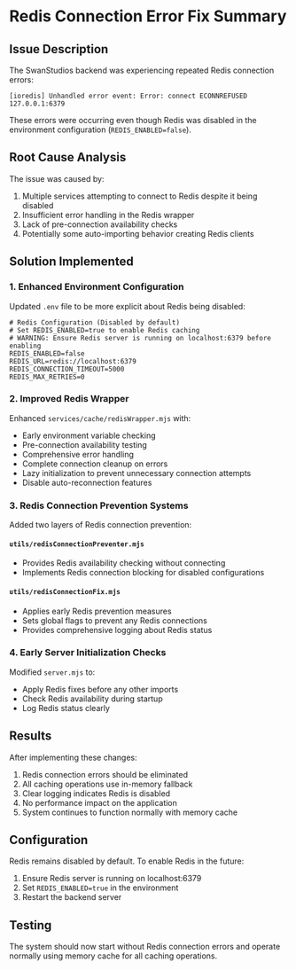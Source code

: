 # Redis Connection Error Fix Summary

## Issue Description
The SwanStudios backend was experiencing repeated Redis connection errors:
```
[ioredis] Unhandled error event: Error: connect ECONNREFUSED 127.0.0.1:6379
```

These errors were occurring even though Redis was disabled in the environment configuration (`REDIS_ENABLED=false`).

## Root Cause Analysis
The issue was caused by:
1. Multiple services attempting to connect to Redis despite it being disabled
2. Insufficient error handling in the Redis wrapper
3. Lack of pre-connection availability checks
4. Potentially some auto-importing behavior creating Redis clients

## Solution Implemented

### 1. Enhanced Environment Configuration
Updated `.env` file to be more explicit about Redis being disabled:
```env
# Redis Configuration (Disabled by default)
# Set REDIS_ENABLED=true to enable Redis caching
# WARNING: Ensure Redis server is running on localhost:6379 before enabling
REDIS_ENABLED=false
REDIS_URL=redis://localhost:6379
REDIS_CONNECTION_TIMEOUT=5000
REDIS_MAX_RETRIES=0
```

### 2. Improved Redis Wrapper
Enhanced `services/cache/redisWrapper.mjs` with:
- Early environment variable checking
- Pre-connection availability testing
- Comprehensive error handling
- Complete connection cleanup on errors
- Lazy initialization to prevent unnecessary connection attempts
- Disable auto-reconnection features

### 3. Redis Connection Prevention Systems
Added two layers of Redis connection prevention:

#### `utils/redisConnectionPreventer.mjs`
- Provides Redis availability checking without connecting
- Implements Redis connection blocking for disabled configurations

#### `utils/redisConnectionFix.mjs`
- Applies early Redis prevention measures
- Sets global flags to prevent any Redis connections
- Provides comprehensive logging about Redis status

### 4. Early Server Initialization Checks
Modified `server.mjs` to:
- Apply Redis fixes before any other imports
- Check Redis availability during startup
- Log Redis status clearly

## Results
After implementing these changes:
1. Redis connection errors should be eliminated
2. All caching operations use in-memory fallback
3. Clear logging indicates Redis is disabled
4. No performance impact on the application
5. System continues to function normally with memory cache

## Configuration
Redis remains disabled by default. To enable Redis in the future:
1. Ensure Redis server is running on localhost:6379
2. Set `REDIS_ENABLED=true` in the environment
3. Restart the backend server

## Testing
The system should now start without Redis connection errors and operate normally using memory cache for all caching operations.
